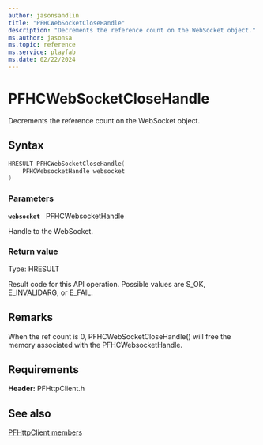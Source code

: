 ```yaml
---
author: jasonsandlin
title: "PFHCWebSocketCloseHandle"
description: "Decrements the reference count on the WebSocket object."
ms.author: jasonsa
ms.topic: reference
ms.service: playfab
ms.date: 02/22/2024
---
```


# PFHCWebSocketCloseHandle  

Decrements the reference count on the WebSocket object.  

## Syntax  
  
```cpp
HRESULT PFHCWebSocketCloseHandle(  
    PFHCWebsocketHandle websocket  
)  
```  
  
### Parameters  
  
**`websocket`** &nbsp; PFHCWebsocketHandle  
  
Handle to the WebSocket.  
  
  
### Return value
Type: HRESULT
  
Result code for this API operation. Possible values are S_OK, E_INVALIDARG, or E_FAIL.
  
## Remarks  
  
When the ref count is 0, PFHCWebSocketCloseHandle() will free the memory associated with the PFHCWebsocketHandle.
  
## Requirements  
  
**Header:** PFHttpClient.h
  
## See also  
[PFHttpClient members](../pfhttpclient_members.md)  

  
  
